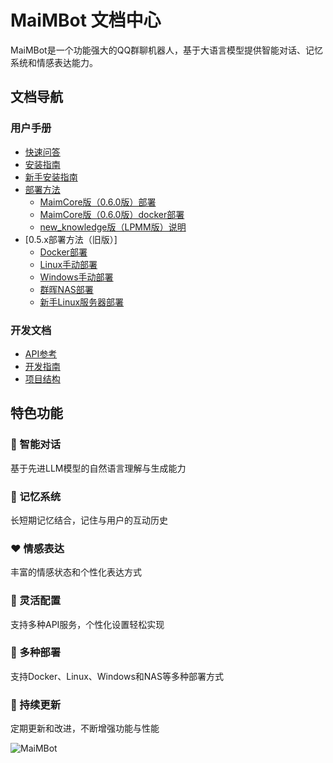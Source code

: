 # MaiMBot 文档中心

MaiMBot是一个功能强大的QQ群聊机器人，基于大语言模型提供智能对话、记忆系统和情感表达能力。

## 文档导航

### 用户手册

- [快速问答](/manual/usage/fast_q_a)
- [安装指南](/manual/installation/installation_standard)
- [新手安装指南](/manual/installation/installation_cute)
- [部署方法](/manual/deployment/)
  - [MaimCore版（0.6.0版）部署](/manual/deployment/mmc_deploy)
  - [MaimCore版（0.6.0版）docker部署](/manual/deployment/docker_deploy_mmc)
  - [new_knowledge版（LPMM版）说明](/manual/deployment/LPMM)
- [0.5.x部署方法（旧版）]
  - [Docker部署](/manual/deployment/docker_deploy)
  - [Linux手动部署](/manual/deployment/manual_deploy_linux)
  - [Windows手动部署](/manual/deployment/manual_deploy_windows)
  - [群晖NAS部署](/manual/deployment/synology_deploy)
  - [新手Linux服务器部署](/manual/deployment/linux_deploy_guide_for_beginners)
### 开发文档

- [API参考](/develop/api/)
- [开发指南](/develop/guide/ai-instruction)
- [项目结构](/develop/structure/file_structure)

## 特色功能

<div class="features">
  <div class="feature">
    <h3>🧠 智能对话</h3>
    <p>基于先进LLM模型的自然语言理解与生成能力</p>
  </div>
  <div class="feature">
    <h3>💾 记忆系统</h3>
    <p>长短期记忆结合，记住与用户的互动历史</p>
  </div>
  <div class="feature">
    <h3>❤️ 情感表达</h3>
    <p>丰富的情感状态和个性化表达方式</p>
  </div>
  <div class="feature">
    <h3>🔧 灵活配置</h3>
    <p>支持多种API服务，个性化设置轻松实现</p>
  </div>
  <div class="feature">
    <h3>🚢 多种部署</h3>
    <p>支持Docker、Linux、Windows和NAS等多种部署方式</p>
  </div>
  <div class="feature">
    <h3>🔄 持续更新</h3>
    <p>定期更新和改进，不断增强功能与性能</p>
  </div>
</div>


![MaiMBot](/avatars/MaiM.png)

